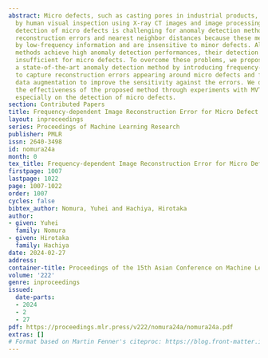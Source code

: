 ```yaml
---
abstract: Micro defects, such as casting pores in industrial products, have been detected
  by human visual inspection using X-ray CT images and image processing tools. Automatic
  detection of micro defects is challenging for anomaly detection methods using image
  reconstruction errors and nearest neighbor distances because these metrics are dominated
  by low-frequency information and are insensitive to minor defects. Although recent
  methods achieve high anomaly detection performances, their detection abilities are
  insufficient for micro defects. To overcome these problems, we propose to extend
  a state-of-the-art anomaly detection method by introducing frequency-dependent losses
  to capture reconstruction errors appearing around micro defects and frequency-dependent
  data augmentation to improve the sensitivity against the errors. We demonstrate
  the effectiveness of the proposed method through experiments with MVTec AD dataset
  especially on the detection of micro defects.
section: Contributed Papers
title: Frequency-dependent Image Reconstruction Error for Micro Defect Detection
layout: inproceedings
series: Proceedings of Machine Learning Research
publisher: PMLR
issn: 2640-3498
id: nomura24a
month: 0
tex_title: Frequency-dependent Image Reconstruction Error for Micro Defect Detection
firstpage: 1007
lastpage: 1022
page: 1007-1022
order: 1007
cycles: false
bibtex_author: Nomura, Yuhei and Hachiya, Hirotaka
author:
- given: Yuhei
  family: Nomura
- given: Hirotaka
  family: Hachiya
date: 2024-02-27
address:
container-title: Proceedings of the 15th Asian Conference on Machine Learning
volume: '222'
genre: inproceedings
issued:
  date-parts:
  - 2024
  - 2
  - 27
pdf: https://proceedings.mlr.press/v222/nomura24a/nomura24a.pdf
extras: []
# Format based on Martin Fenner's citeproc: https://blog.front-matter.io/posts/citeproc-yaml-for-bibliographies/
---
```

